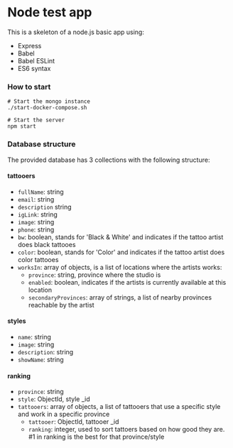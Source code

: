 # Node test app

This is a skeleton of a node.js basic app using:
- Express
- Babel
- Babel ESLint
- ES6 syntax

### How to start

    # Start the mongo instance
    ./start-docker-compose.sh

    # Start the server
    npm start


### Database structure

The provided database has 3 collections with the following structure:

#### tattooers
- `fullName`: string
- `email`: string
- `description` string
- `igLink`: string
- `image`: string
- `phone`: string
- `bw`: boolean, stands for 'Black & White' and indicates if the tattoo artist does black tattooes
- `color`: boolean, stands for 'Color' and indicates if the tattoo artist does color tattooes
- `worksIn`: array of objects, is a list of locations where the artists works:
  - `province`: string, province where the studio is
  - `enabled`: boolean, indicates if the artists is currently available at this location
  - `secondaryProvinces`: array of strings, a list of nearby provinces reachable by the artist

#### styles
- `name`: string
- `image`: string
- `description`: string
- `showName`: string

#### ranking
- `province`: string
- `style`: ObjectId, style \_id
- `tattooers`: array of objects, a list of tattooers that use a specific style and work in a specific province
  - `tattooer`: ObjectId, tattooer \_id
  - `ranking`: integer, used to sort tattoers based on how good they are. #1 in ranking is the best for that province/style
